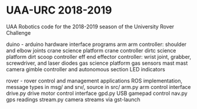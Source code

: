 # UAA-URC 2018-2019

UAA Robotics code for the 2018-2019 season of the University Rover Challenge

duino - arduino hardware interface programs
  arm     arm controller: shoulder and elbow joints
  crane   science platform crane controller
  dirtc   science platform dirt scoop controller
  eff     end effector controller: wrist joint, grabber, screwdriver, and laser diodes
  gas     science platform gas sensors
  mast    mast camera gimble controller and autonomous section LED indicators

rover - rover control and management applications
  ROS implementation, message types in msg/ and srv/, source in src/
    arm.py    arm control interface
    drive.py  drive motor control interface
    gpd.py    USB gamepad control
    nav.py    gps readings
    stream.py camera streams via gst-launch
